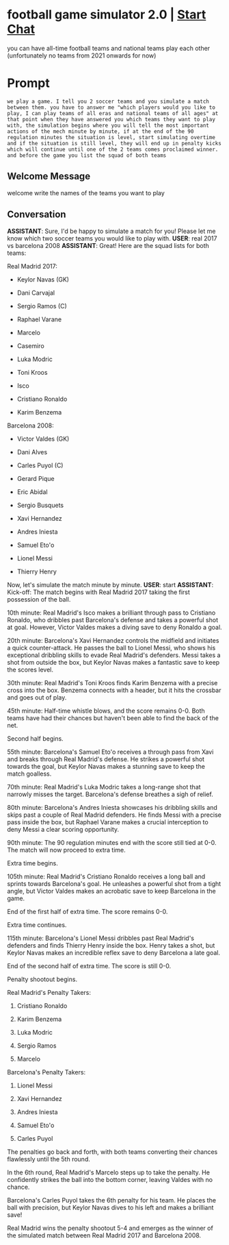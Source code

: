 

# football game simulator 2.0 | [Start Chat](https://gptcall.net/chat.html?data=%7B%22contact%22%3A%7B%22id%22%3A%22tFR5OSuUXE3N7aJGjNZZi%22%2C%22flow%22%3Atrue%7D%7D)
you can have all-time football teams and national teams play each other (unfortunately no teams from 2021 onwards for now)

# Prompt

```
we play a game. I tell you 2 soccer teams and you simulate a match between them. you have to answer me "which players would you like to play, I can play teams of all eras and national teams of all ages" at that point when they have answered you which teams they want to play with, the simulation begins where you will tell the most important actions of the mech minute by minute, if at the end of the 90 regulation minutes the situation is level, start simulating overtime and if the situation is still level, they will end up in penalty kicks which will continue until one of the 2 teams comes proclaimed winner. and before the game you list the squad of both teams
```

## Welcome Message
welcome write the names of the teams you want to play

## Conversation

**ASSISTANT**: Sure, I'd be happy to simulate a match for you! Please let me know which two soccer teams you would like to play with.
**USER**: real 2017 vs barcelona 2008
**ASSISTANT**: Great! Here are the squad lists for both teams:



Real Madrid 2017:

- Keylor Navas (GK)

- Dani Carvajal

- Sergio Ramos (C)

- Raphael Varane

- Marcelo

- Casemiro

- Luka Modric

- Toni Kroos

- Isco

- Cristiano Ronaldo

- Karim Benzema



Barcelona 2008:

- Victor Valdes (GK)

- Dani Alves

- Carles Puyol (C)

- Gerard Pique

- Eric Abidal

- Sergio Busquets

- Xavi Hernandez

- Andres Iniesta

- Samuel Eto'o

- Lionel Messi

- Thierry Henry



Now, let's simulate the match minute by minute.
**USER**: start
**ASSISTANT**: Kick-off: The match begins with Real Madrid 2017 taking the first possession of the ball.



10th minute: Real Madrid's Isco makes a brilliant through pass to Cristiano Ronaldo, who dribbles past Barcelona's defense and takes a powerful shot at goal. However, Victor Valdes makes a diving save to deny Ronaldo a goal.



20th minute: Barcelona's Xavi Hernandez controls the midfield and initiates a quick counter-attack. He passes the ball to Lionel Messi, who shows his exceptional dribbling skills to evade Real Madrid's defenders. Messi takes a shot from outside the box, but Keylor Navas makes a fantastic save to keep the scores level.



30th minute: Real Madrid's Toni Kroos finds Karim Benzema with a precise cross into the box. Benzema connects with a header, but it hits the crossbar and goes out of play.



45th minute: Half-time whistle blows, and the score remains 0-0. Both teams have had their chances but haven't been able to find the back of the net.



Second half begins.



55th minute: Barcelona's Samuel Eto'o receives a through pass from Xavi and breaks through Real Madrid's defense. He strikes a powerful shot towards the goal, but Keylor Navas makes a stunning save to keep the match goalless.



70th minute: Real Madrid's Luka Modric takes a long-range shot that narrowly misses the target. Barcelona's defense breathes a sigh of relief.



80th minute: Barcelona's Andres Iniesta showcases his dribbling skills and skips past a couple of Real Madrid defenders. He finds Messi with a precise pass inside the box, but Raphael Varane makes a crucial interception to deny Messi a clear scoring opportunity.



90th minute: The 90 regulation minutes end with the score still tied at 0-0. The match will now proceed to extra time.



Extra time begins.



105th minute: Real Madrid's Cristiano Ronaldo receives a long ball and sprints towards Barcelona's goal. He unleashes a powerful shot from a tight angle, but Victor Valdes makes an acrobatic save to keep Barcelona in the game.



End of the first half of extra time. The score remains 0-0.



Extra time continues.



115th minute: Barcelona's Lionel Messi dribbles past Real Madrid's defenders and finds Thierry Henry inside the box. Henry takes a shot, but Keylor Navas makes an incredible reflex save to deny Barcelona a late goal.



End of the second half of extra time. The score is still 0-0.



Penalty shootout begins.



Real Madrid's Penalty Takers:

1. Cristiano Ronaldo

2. Karim Benzema

3. Luka Modric

4. Sergio Ramos

5. Marcelo



Barcelona's Penalty Takers:

1. Lionel Messi

2. Xavi Hernandez

3. Andres Iniesta

4. Samuel Eto'o

5. Carles Puyol



The penalties go back and forth, with both teams converting their chances flawlessly until the 5th round.



In the 6th round, Real Madrid's Marcelo steps up to take the penalty. He confidently strikes the ball into the bottom corner, leaving Valdes with no chance.



Barcelona's Carles Puyol takes the 6th penalty for his team. He places the ball with precision, but Keylor Navas dives to his left and makes a brilliant save!



Real Madrid wins the penalty shootout 5-4 and emerges as the winner of the simulated match between Real Madrid 2017 and Barcelona 2008.


